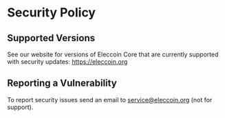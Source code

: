 # Security Policy

## Supported Versions

See our website for versions of Eleccoin Core that are currently supported with
security updates: https://eleccoin.org

## Reporting a Vulnerability

To report security issues send an email to service@eleccoin.org (not for support).

